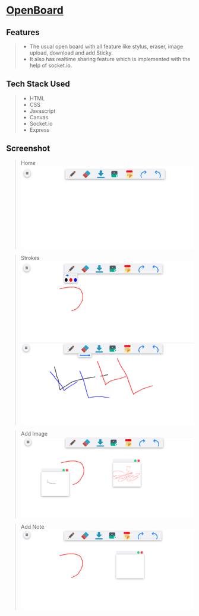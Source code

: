 # [OpenBoard](https://openboard-app2.herokuapp.com/)

## Features

> - The usual open board with all feature like stylus, eraser, image upload, download and add Sticky.
> - It also has realtime sharing feature which is implemented with the help of socket.io.

## Tech Stack Used

> - HTML
> - CSS
> - Javascript
> - Canvas
> - Socket.io
> - Express

## Screenshot

> Home
> ![Home](./Images/Home.png)

> Strokes
> ![Strokes1](./Images/Pen1.png) ![Strokes1](./Images/Pen3.png)

> Add Image
> ![Image1](./Images/AddImage.png)

> Add Note
> ![Image2](./Images//Not.png)
